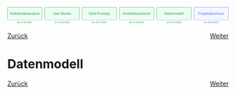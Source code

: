 ![Meilenstein 5: Datenmodell bis zum 01.09.2022](../assets/progress-05.png)

<div>
  <a href="../click-prototyp">Zurück</a>
  <a href="../datenmodell" style="float: right;">Weiter</a>
</div>


# Datenmodell

<!-- TODO: Datenmodell hinzufügen -->

<div style="display: flex; justify-content: space-between;">
  <a href="../architekturentwurf">Zurück</a>
  <a href="../projektabschluss">Weiter</a>
</div>
